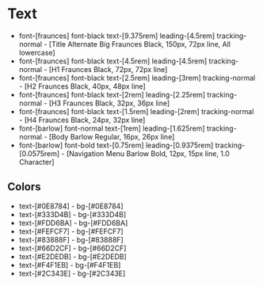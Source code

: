 # Text

- font-[fraunces] font-black text-[9.375rem] leading-[4.5rem] tracking-normal - [Title Alternate Big Fraunces Black, 150px, 72px line, All lowercase]
- font-[fraunces] font-black text-[4.5rem] leading-[4.5rem] tracking-normal - [H1 Fraunces Black, 72px, 72px line]
- font-[fraunces] font-black text-[2.5rem] leading-[3rem] tracking-normal - [H2 Fraunces Black, 40px, 48px line]
- font-[fraunces] font-black text-[2rem] leading-[2.25rem] tracking-normal - [H3 Fraunces Black, 32px, 36px line]
- font-[fraunces] font-black text-[1.5rem] leading-[2rem] tracking-normal - [H4 Fraunces Black, 24px, 32px line]
- font-[barlow] font-normal text-[1rem] leading-[1.625rem] tracking-normal - [Body Barlow Regular, 16px, 26px line]
- font-[barlow] font-bold text-[0.75rem] leading-[0.9375rem] tracking-[0.0575rem] - [Navigation Menu Barlow Bold, 12px, 15px line, 1.0 Character]

## Colors

- text-[#0E8784] - bg-[#0E8784]
- text-[#333D4B] - bg-[#333D4B]
- text-[#FDD6BA] - bg-[#FDD6BA]
- text-[#FEFCF7] - bg-[#FEFCF7]
- text-[#83888F] - bg-[#83888F]
- text-[#66D2CF] - bg-[#66D2CF]
- text-[#E2DEDB] - bg-[#E2DEDB]
- text-[#F4F1EB] - bg-[#F4F1EB]
- text-[#2C343E] - bg-[#2C343E]
